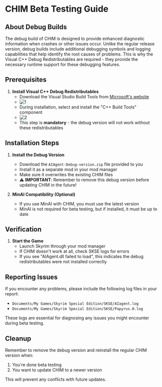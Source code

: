 # CHIM Beta Testing Guide

## About Debug Builds

The debug build of CHIM is designed to provide enhanced diagnostic information when crashes or other issues occur. Unlike the regular release version, debug builds include additional debugging symbols and logging capabilities that help identify the root causes of problems. This is why the Visual C++ Debug Redistributables are required - they provide the necessary runtime support for these debugging features.

## Prerequisites



1. **Install Visual C++ Debug Redistributables**
   - Download the Visual Studio Build Tools from [Microsoft's website](https://visualstudio.microsoft.com/downloads/#remote-tools-for-visual-studio-2022)
   - ![1](https://github.com/user-attachments/assets/12b2f8bc-8664-40a1-876e-13b6bdbd376e)
   - During installation, select and install the "C++ Build Tools" component
   - ![2](https://github.com/user-attachments/assets/be8f4597-bf00-4b92-92e5-4e24abec7136)
   - This step is **mandatory** - the debug version will not work without these redistributables

## Installation Steps

1. **Install the Debug Version**
   - Download the `AIAgent-Debug-version.zip` file provided to you
   - Install it as a separate mod in your mod manager
   - Make sure it overwrites the existing CHIM files
   - ⚠️ **IMPORTANT**: Remember to remove this debug version before updating CHIM in the future!

2. **MinAI Compatibility (Optional)**
   - If you use MinAI with CHIM, you must use the latest version
   - MinAI is not required for beta testing, but if installed, it must be up to date

## Verification

1. **Start the Game**
   - Launch Skyrim through your mod manager
   - If CHIM doesn't work at all, check SKSE logs for errors
   - If you see "AIAgent.dll failed to load", this indicates the debug redistributables were not installed correctly

## Reporting Issues

If you encounter any problems, please include the following log files in your report:
- `Documents/My Games/Skyrim Special Edition/SKSE/AIagent.log`
- `Documents/My Games/Skyrim Special Edition/SKSE/Papyrus.0.log`

These logs are essential for diagnosing any issues you might encounter during beta testing.

## Cleanup

Remember to remove the debug version and reinstall the regular CHIM version when:
1. You're done beta testing
2. You want to update CHIM to a newer version

This will prevent any conflicts with future updates. 

